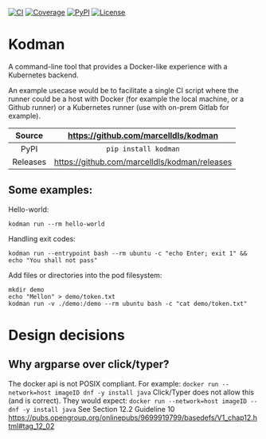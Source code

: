[![CI](https://github.com/marcelldls/kodman/actions/workflows/ci.yml/badge.svg)](https://github.com/marcelldls/kodman/actions/workflows/ci.yml)
[![Coverage](https://codecov.io/gh/marcelldls/kodman/branch/main/graph/badge.svg)](https://codecov.io/gh/marcelldls/kodman)
[![PyPI](https://img.shields.io/pypi/v/kodman.svg)](https://pypi.org/project/kodman)
[![License](https://img.shields.io/badge/License-Apache%202.0-blue.svg)](https://www.apache.org/licenses/LICENSE-2.0)

# Kodman

A command-line tool that provides a Docker-like experience with a Kubernetes backend.

An example usecase would be to facilitate a single CI script where the runner could be
a host with Docker (for example the local machine, or a Github runner) or a Kubernetes
runner (use with on-prem Gitlab for example).

Source          | <https://github.com/marcelldls/kodman>
:---:           | :---:
PyPI            | `pip install kodman`
Releases        | <https://github.com/marcelldls/kodman/releases>

## Some examples:

Hello-world:
```
kodman run --rm hello-world
```

Handling exit codes:
```
kodman run --entrypoint bash --rm ubuntu -c "echo Enter; exit 1" && echo "You shall not pass"
```

Add files or directories into the pod filesystem:
```
mkdir demo
echo "Mellon" > demo/token.txt
kodman run -v ./demo:/demo --rm ubuntu bash -c "cat demo/token.txt"
```

# Design decisions

## Why argparse over click/typer?
The docker api is not POSIX compliant.
For example: `docker run --network=host imageID dnf -y install java`
Click/Typer does not allow this (and is correct).
They would expect: `docker run --network=host imageID -- dnf -y install java`
See Section 12.2 Guideline 10 https://pubs.opengroup.org/onlinepubs/9699919799/basedefs/V1_chap12.html#tag_12_02
